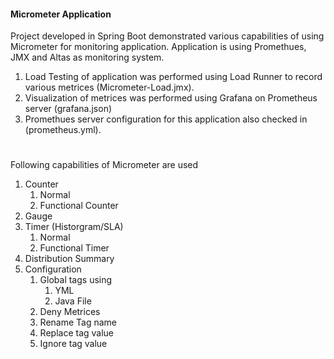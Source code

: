 #### Micrometer Application

Project developed in Spring Boot demonstrated various capabilities of using Micrometer for monitoring application. 
Application is using Promethues, JMX and Altas as monitoring system. 
1. Load Testing of application was performed using Load Runner to record various metrices (Micrometer-Load.jmx). 
1. Visualization of metrices was performed using Grafana on Prometheus server (grafana.json)
1. Promethues server configuration for this application also checked in (prometheus.yml).
#
Following capabilities of Micrometer are used
1. Counter
    1. Normal
    1. Functional Counter
1. Gauge
1. Timer (Historgram/SLA)
    1. Normal
    1. Functional Timer
1. Distribution Summary
1. Configuration
   1. Global tags using
        1. YML
        1. Java File
   1. Deny Metrices
   1. Rename Tag name
   1. Replace tag value
   1. Ignore tag value